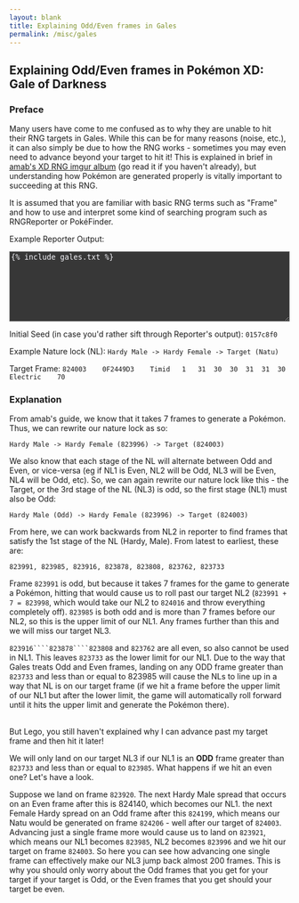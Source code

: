 ```yaml
---
layout: blank
title: Explaining Odd/Even frames in Gales
permalink: /misc/gales
---
```


## Explaining Odd/Even frames in Pokémon XD: Gale of Darkness
### Preface
Many users have come to me confused as to why they are unable to hit their RNG targets in Gales.
While this can be for many reasons (noise, etc.), it can also simply be due to how the RNG works - sometimes you may even need to advance beyond your target to hit it!
This is explained in brief in [amab's XD RNG imgur album](https://imgur.com/a/73aCC) (go read it if you haven't already), but understanding how Pokémon are generated properly is vitally important to succeeding at this RNG.

It is assumed that you are familiar with basic RNG terms such as "Frame" and how to use and interpret some kind of searching program such as RNGReporter or PokéFinder.

Example Reporter Output:
<textarea readonly style="background-color: rgba(55, 55, 55, 1); color: rgba(244, 244, 249, 1); width: 100%;" rows="8" class="highlighter-rouge">{% include gales.txt %}</textarea>
<br />

Initial Seed (in case you'd rather sift through Reporter's output): ``0157c8f0``

Example Nature lock (NL): ``Hardy Male -> Hardy Female -> Target (Natu)``

Target Frame: ``824003    0F2449D3    Timid   1   31  30  30  31  31  30  Electric    70``

### Explanation
From amab's guide, we know that it takes 7 frames to generate a Pokémon. Thus, we can rewrite our nature lock as so:

``Hardy Male -> Hardy Female (823996) -> Target (824003)``

We also know that each stage of the NL will alternate between Odd and Even, or vice-versa (eg if NL1 is Even, NL2 will be Odd, NL3 will be Even, NL4 will be Odd, etc). So, we can again rewrite our nature lock like this - the Target, or the 3rd stage of the NL (NL3) is odd, so the first stage (NL1) must also be Odd:

``Hardy Male (Odd) -> Hardy Female (823996) -> Target (824003)``

From here, we can work backwards from NL2 in reporter to find frames that satisfy the 1st stage of the NL (Hardy, Male). From latest to earliest, these are:

``823991, 823985, 823916, 823878, 823808, 823762, 823733``

Frame ``823991`` is odd, but because it takes 7 frames for the game to generate a Pokémon, hitting that would cause us to roll past our target NL2 (``823991 + 7 = 823998``, which would take our NL2 to ``824016`` and throw everything completely off). ``823985`` is both odd and is more than 7 frames before our NL2, so this is the upper limit of our NL1. Any frames further than this and we will miss our target NL3.

``823916````823878````823808`` and ``823762`` are all even, so also cannot be used in NL1. This leaves ``823733`` as the lower limit for our NL1. Due to the way that Gales treats Odd and Even frames, landing on any ODD frame greater than ``823733`` and less than or equal to 823985 will cause the NLs to line up in a way that NL is on our target frame (if we hit a frame before the upper limit of our NL1 but after the lower limit, the game will automatically roll forward until it hits the upper limit and generate the Pokémon there).

<br />
But Lego, you still haven't explained why I can advance past my target frame and then hit it later!

We will only land on our target NL3 if our NL1 is an **ODD** frame greater than ``823733`` and less than or equal to ``823985``. What happens if we hit an even one? Let's have a look.

Suppose we land on frame ``823920``. The next Hardy Male spread that occurs on an Even frame after this is 824140, which becomes our NL1. the next Female Hardy spread on an Odd frame after this ``824199``, which means our Natu would be generated on frame ``824206`` - well after our target of ``824003``. Advancing just a single frame more would cause us to land on ``823921``, which means our NL1 becomes ``823985``, NL2 becomes ``823996`` and we hit our target on frame ``824003``. So here you can see how advancing one single frame can effectively make our NL3 jump back almost 200 frames. This is why you should only worry about the Odd frames that you get for your target if your target is Odd, or the Even frames that you get should your target be even.
